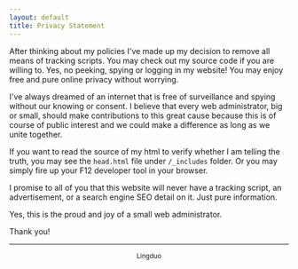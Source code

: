 ```yaml
---
layout: default
title: Privacy Statement
---
```

After thinking about my policies I've made up my decision to remove all means of tracking scripts. You may check out my source code if you are willing to. Yes, no peeking, spying or logging in my website! You may enjoy free and pure online privacy without worrying.

I've always dreamed of an internet that is free of surveillance and spying without our knowing or consent. I believe that every web administrator, big or small, should make contributions to this great cause because this is of course of public interest and we could make a difference as long as we unite together.

If you want to read the source of my html to verify whether I am telling the truth, you may see the `head.html` file under `/_includes` folder. Or you may simply fire up your F12 developer tool in your browser.

I promise to all of you that this website will never have a tracking script, an advertisement, or a search engine SEO detail on it. Just pure information.

Yes, this is the proud and joy of a small web administrator.

Thank you!
<hr />
<center><small><p>Lingduo</p></small></center>
